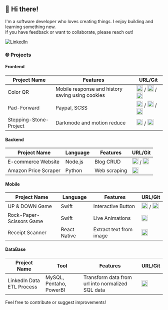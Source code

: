## 👋 Hi there!

I'm a software developer who loves creating things. I enjoy building and learning something new. <br> If you have feedback or want to collaborate, please reach out!



[![LinkedIn](https://img.shields.io/badge/LinkedIn-Connect-blue)](https://www.linkedin.com/in/youngsong-us/)

### 🌐 Projects

#### Frontend

| Project Name          | Features                                         | URL/Git                                                                                                                                                                                                                                                                                                                                                                                                                                                                                                                                                                                                                  |
|-----------------------|--------------------------------------------------|--------------------------------------------------------------------------------------------------------------------------------------------------------------------------------------------------------------------------------------------------------------------------------------------------------------------------------------------------------------------------------------------------------------------------------------------------------------------------------------------------------------------------------------------------------------------------------------------------------------------------|
| Color QR              | Mobile response and history saving using cookies | <a href="https://www.figma.com/file/MFw3v4rhBt5kX93pMXWZYP/QR-Code-Generator-WireFrame?type=design&node-id=0%3A1&mode=design&t=YL12dBNLXASgHf0V-1"> <img src="https://skillicons.dev/icons?i=figma&theme=light" alt="Figma" width="20" height="20"></a> / <a href="https://qr-code-generator-94io.onrender.com/"> <img src="https://user-images.githubusercontent.com/25181517/192107854-765620d7-f909-4953-a6da-36e1ef69eea6.png" alt="http" width="20" height="20"></a> / <a href="https://github.com/YoungSong99/Qr-Code-Website"> <img src="https://user-images.githubusercontent.com/25181517/192108374-8da61ba1-99ec-41d7-80b8-fb2f7c0a4948.png" alt="git" width="20" height="20"></a> |
| Pad-Forward               | Paypal, SCSS                                     | <a href="https://www.figma.com/design/hsHL8aHqyX4ylm5rntEmIC/PadFoward?node-id=0-1&t=JmVhXKoiouU1jHd0-1"> <img src="https://skillicons.dev/icons?i=figma&theme=light" alt="Figma" width="20" height="20"></a> / <a href="https://padforward.us/"> <img src="https://user-images.githubusercontent.com/25181517/192107854-765620d7-f909-4953-a6da-36e1ef69eea6.png" alt="http" width="20" height="20"></a> / <a href="https://github.com/The-Powerpuff-Girls-Hackathon/Pad-Forward"> <img src="https://user-images.githubusercontent.com/25181517/192108374-8da61ba1-99ec-41d7-80b8-fb2f7c0a4948.png" alt="git" width="20" height="20"></a> |
| Stepping-Stone-Project | Darkmode and motion reduce                       | <a href="https://stepping-stone.netlify.app/"> <img src="https://user-images.githubusercontent.com/25181517/192107854-765620d7-f909-4953-a6da-36e1ef69eea6.png" alt="http" width="20" height="20"></a> / <a href="https://github.com/YoungSong99/Stepping-Stone-Project"> <img src="https://user-images.githubusercontent.com/25181517/192108374-8da61ba1-99ec-41d7-80b8-fb2f7c0a4948.png" alt="git" width="20" height="20"></a> |

#### Backend

| Project Name         | Language | Features                  | URL/Git                                                                                                                                                                                                                                                                                                                                                                                                                                                                                                                                                                                                                 |
|----------------------|--------|---------------------------|-------------------------------------------------------------------------------------------------------------------------------------------------------------------------------------------------------------------------------------------------------------------------------------------------------------------------------------------------------------------------------------------------------------------------------------------------------------------------------------------------------------------------------------------------------------------------------------------------------------------------|
| E-commerce Website   | Node.js | Blog CRUD                 | <a href="https://youngleehankorean.com/"> <img src="https://user-images.githubusercontent.com/25181517/192107854-765620d7-f909-4953-a6da-36e1ef69eea6.png" alt="http" width="20" height="20"></a> / <a href="https://github.com/YoungLeeHan/YoungleehanKorean"> <img src="https://user-images.githubusercontent.com/25181517/192108374-8da61ba1-99ec-41d7-80b8-fb2f7c0a4948.png" alt="git" width="20" height="20"></a> |
| Amazon Price Scraper | Python | Web scraping              | <a href="https://github.com/YoungSong99/Amazon-Price-Scraper"> <img src="https://user-images.githubusercontent.com/25181517/192108374-8da61ba1-99ec-41d7-80b8-fb2f7c0a4948.png" alt="git" width="20" height="20"></a> |


#### Mobile

| Project Name            | Language     | Features                | URL/Git                                                                                                                                                                                                                                                                                                                                                      |
|-------------------------|--------------|-------------------------|--------------------------------------------------------------------------------------------------------------------------------------------------------------------------------------------------------------------------------------------------------------------------------------------------------------------------------------------------------------|
| UP & DOWN Game          | Swift        | Interactive Button      | <a href="https://www.figma.com/design/J62oigvEAXHzt2tD5gasIZ/UpDownGame?node-id=0-1&t=IzpTgHo8x02b91Tw-1"> <img src="https://skillicons.dev/icons?i=figma&theme=light" alt="Figma" width="20" height="20"></a> / <a href="https://github.com/YoungSong99/ios-Mini-Game"> <img src="https://user-images.githubusercontent.com/25181517/192108374-8da61ba1-99ec-41d7-80b8-fb2f7c0a4948.png" alt="git" width="20" height="20"></a> |
| Rock-Paper-Scissors Game | Swift        | Live Animations         | <a href="https://github.com/YoungSong99/ios-Mini-Game"> <img src="https://user-images.githubusercontent.com/25181517/192108374-8da61ba1-99ec-41d7-80b8-fb2f7c0a4948.png" alt="git" width="20" height="20"></a> |
| Receipt Scanner         | React Native | Extract text from image | <a href="https://github.com/YoungSong99/Receipt-Scanner"> <img src="https://user-images.githubusercontent.com/25181517/192108374-8da61ba1-99ec-41d7-80b8-fb2f7c0a4948.png" alt="git" width="20" height="20"></a>                                                                                                                                             |


#### DataBase

| Project Name            | Tool     | Features                | URL/Git                                                                                                                                                                                                                                                                                                                                                      |
|-------------------------|--------------|-------------------------|--------------------------------------------------------------------------------------------------------------------------------------------------------------------------------------------------------------------------------------------------------------------------------------------------------------------------------------------------------------|
| LinkedIn Data ETL Process | MySQL, Pentaho, PowerBI |  Transform data from url into normalized SQL data      | <a href="https://github.com/CSC453-Group-Project/LinkedIn"><img src="https://user-images.githubusercontent.com/25181517/192108374-8da61ba1-99ec-41d7-80b8-fb2f7c0a4948.png" alt="git" width="20" height="20"></a> |


Feel free to contribute or suggest improvements!
